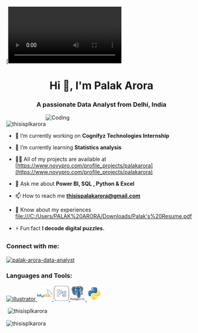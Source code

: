 [![MasterHead](file:///C:/Users/PALAK%20ARORA/Downloads/Untitled%20design.mp4)
<h1 align="center">Hi 👋, I'm Palak Arora</h1>
<h3 align="center">A passionate Data Analyst from Delhi, India</h3>
<img align="right" alt="Coding" width="400" src="https://digitalcreativemind.com/wp-content/uploads/2021/06/Analytics_amp_Data_Science.gif">

<p align="left"> <img src="https://komarev.com/ghpvc/?username=thisisplkarora&label=Profile%20views&color=0e75b6&style=flat" alt="thisisplkarora" /> </p>

- 🔭 I’m currently working on **Cognifyz Technologies Internship**

- 🌱 I’m currently learning **Statistics analysis**

- 👨‍💻 All of my projects are available at [https://www.novypro.com/profile_projects/palakarora](https://www.novypro.com/profile_projects/palakarora)

- 💬 Ask me about **Power BI, SQL , Python & Excel**

- 📫 How to reach me **thisispalakarora@gmail.com**

- 📄 Know about my experiences [file:///C:/Users/PALAK%20ARORA/Downloads/Palak's%20Resume.pdf](file:///C:/Users/PALAK%20ARORA/Downloads/Palak's%20Resume.pdf)

- ⚡ Fun fact **I decode digital puzzles.**

<h3 align="left">Connect with me:</h3>
<p align="left">
<a href="https://linkedin.com/in/palak-arora-data-analyst" target="blank"><img align="center" src="https://raw.githubusercontent.com/rahuldkjain/github-profile-readme-generator/master/src/images/icons/Social/linked-in-alt.svg" alt="palak-arora-data-analyst" height="30" width="40" /></a>
</p>

<h3 align="left">Languages and Tools:</h3>
<p align="left"> <a href="https://www.adobe.com/in/products/illustrator.html" target="_blank" rel="noreferrer"> <img src="https://www.vectorlogo.zone/logos/adobe_illustrator/adobe_illustrator-icon.svg" alt="illustrator" width="40" height="40"/> </a> <a href="https://www.mysql.com/" target="_blank" rel="noreferrer"> <img src="https://raw.githubusercontent.com/devicons/devicon/master/icons/mysql/mysql-original-wordmark.svg" alt="mysql" width="40" height="40"/> </a> <a href="https://www.photoshop.com/en" target="_blank" rel="noreferrer"> <img src="https://raw.githubusercontent.com/devicons/devicon/master/icons/photoshop/photoshop-line.svg" alt="photoshop" width="40" height="40"/> </a> <a href="https://www.postgresql.org" target="_blank" rel="noreferrer"> <img src="https://raw.githubusercontent.com/devicons/devicon/master/icons/postgresql/postgresql-original-wordmark.svg" alt="postgresql" width="40" height="40"/> </a> <a href="https://www.python.org" target="_blank" rel="noreferrer"> <img src="https://raw.githubusercontent.com/devicons/devicon/master/icons/python/python-original.svg" alt="python" width="40" height="40"/> </a> </p>

<p>&nbsp;<img align="center" src="https://github-readme-stats.vercel.app/api?username=thisisplkarora&show_icons=true&locale=en" alt="thisisplkarora" /></p>

<p><img align="center" src="https://github-readme-streak-stats.herokuapp.com/?user=thisisplkarora&" alt="thisisplkarora" /></p>

